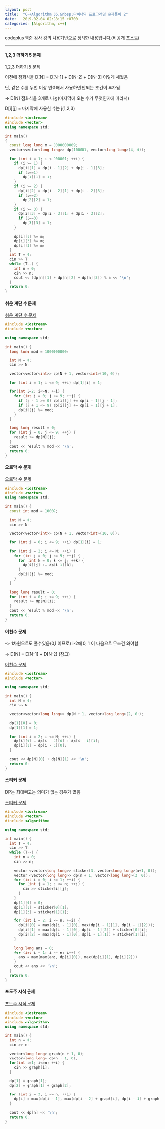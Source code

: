 ```yaml
---
layout: post
title:  "C++Algorithm 16.&nbsp;다이나믹 프로그래밍 문제풀이 2"
date:   2019-02-04 02:18:15 +0700
categories: [Algorithm, c++]
---
```


codeplus 백준 강사 강의 내용기반으로 정리한 내용입니다.(비공개 포스트)

---

#### 1,2,3 더하기 5 문제

[1,2,3 더하기 5 문제](https://www.acmicpc.net/problem/15990)

이전에 점화식을 D[N] = D[N-1] + D[N-2] + D[N-3] 이렇게 세웠음

단, 같은 수를 두번 이상 연속해서 사용하면 안되는 조건이 추가됨

-> D[N] 점화식을 3개로 나눔(마지막에 오는 수가 무엇인지에 따라서)

D[i][j] = 마지막에 사용한 수는 j(1,2,3)

``` cpp
#include <iostream>
#include <vector>
using namespace std;

int main()
{
  const long long m = 1000000009;
  vector<vector<long long>> dp(100001, vector<long long>(4, 0));

  for (int i = 1; i < 100001; ++i) {
    if (i >= 1) {
      dp[i][1] = dp[i - 1][2] + dp[i - 1][3];
      if (i==1)
        dp[1][1] = 1;
    }
    if (i >= 2) {
      dp[i][2] = dp[i - 2][1] + dp[i - 2][3];
      if (i==2)
        dp[2][2] = 1;
    }
    if (i >= 3) {
      dp[i][3] = dp[i - 3][1] + dp[i - 3][2];
      if (i==3)
        dp[3][3] = 1;
    }

    dp[i][1] %= m;
    dp[i][2] %= m;
    dp[i][3] %= m;
  }
  int T = 0;
  cin >> T;
  while (T--) {
    int n = 0;
    cin >> n;
    cout << (dp[n][1] + dp[n][2] + dp[n][3]) % m << '\n';
  }
  return 0;
}
```

#### 쉬운 계단 수 문제

[쉬운 계단 수 문제](https://www.acmicpc.net/problem/10844)

``` cpp
#include <iostream>
#include <vector>

using namespace std;

int main() {
  long long mod = 1000000000;

  int N = 0;
  cin >> N;

  vector<vector<int>> dp(N + 1, vector<int>(10, 0));

  for (int i = 1; i <= 9; ++i) dp[1][i] = 1;

  for(int i=2; i<=N; ++i) {
    for (int j = 0; j <= 9; ++j) {
      if (j - 1 >= 0) dp[i][j] += dp[i - 1][j - 1];
      if (j + 1 <= 9) dp[i][j] += dp[i - 1][j + 1];
      dp[i][j] %= mod;
    }
  }

  long long result = 0;
  for (int j = 0; j <= 9; ++j) {
    result += dp[N][j];
  }
  cout << result % mod << '\n';
  return 0;
}
```

#### 오르막 수 문제

[오르막 수 문제](https://www.acmicpc.net/problem/11057)

``` cpp
#include <iostream>
#include <vector>
using namespace std;

int main() {
  const int mod = 10007;

  int N = 0;
  cin >> N;

  vector<vector<int>> dp(N + 1, vector<int>(10, 0));

  for (int i = 0; i <= 9; ++i) dp[1][i] = 1;

  for (int i = 2; i <= N; ++i) {
    for (int j = 0; j <= 9; ++j) {
      for (int k = 0; k <= j; ++k) {
        dp[i][j] += dp[i-1][k];
      }
      dp[i][j] %= mod;
    }
  }

  long long result = 0;
  for (int i = 0; i <= 9; ++i) {
    result += dp[N][i];
  }
  cout << result % mod << '\n';
  return 0;
}
```

#### 이친수 문제

-> 1차원으로도 풀수있음(0,1 이므로) i-2에 0, 1 이 다음으로 무조건 와야함

-> D[N] = D[N-1] + D[N-2] (참고)

[이친수 문제](https://www.acmicpc.net/problem/2193)

``` cpp
#include <iostream>
#include <vector>

using namespace std;

int main() {
  int N = 0;
  cin >> N;

  vector<vector<long long>> dp(N + 1, vector<long long>(2, 0));

  dp[1][0] = 0;
  dp[1][1] = 1;

  for (int i = 2; i <= N; ++i) {
    dp[i][0] = dp[i - 1][0] + dp[i - 1][1];
    dp[i][1] = dp[i - 1][0];
  }

  cout << dp[N][0] + dp[N][1] << '\n';
  return 0;
}
```

#### 스티커 문제

DP는 최대빼고는 의미가 없는 경우가 많음

[스티커 문제](https://www.acmicpc.net/problem/9465)

``` cpp
#include <iostream>
#include <vector>
#include <algorithm>

using namespace std;

int main() {
  int T = 0;
  cin >> T;
  while (T--) {
    int n = 0;
    cin >> n;

    vector <vector<long long>> sticker(3, vector<long long>(n+1, 0));
    vector <vector<long long>> dp(n + 1, vector<long long>(3, 0));
    for (int i = 0; i <= 1; ++i) {
      for (int j = 1; j <= n; ++j) {
        cin >> sticker[i][j];
      }
    }
    dp[1][0] = 0;
    dp[1][1] = sticker[0][1];
    dp[1][2] = sticker[1][1];

    for (int i = 2; i <= n; ++i) {
      dp[i][0] = max(dp[i - 1][0], max(dp[i - 1][1], dp[i - 1][2]));
      dp[i][1] = max(dp[i - 1][0], dp[i - 1][2]) + sticker[0][i];
      dp[i][2] = max(dp[i - 1][0], dp[i - 1][1]) + sticker[1][i];
    }

    long long ans = 0;
    for (int i = 1; i <= n; i++) {
      ans = max(max(ans, dp[i][0]), max(dp[i][1], dp[i][2]));
    }
    cout << ans << '\n';
  }
  return 0;
}
```

#### 포도주 시식 문제

[포도주 시식 문제](https://www.acmicpc.net/problem/2156)

``` cpp
#include <iostream>
#include <vector>
#include <algorithm>
using namespace std;

int main() {
  int n = 0;
  cin >> n;

  vector<long long> graph(n + 1, 0);
  vector<long long> dp(n + 1, 0);
  for(int i=1; i<=n; ++i) {
    cin >> graph[i];
  }

  dp[1] = graph[1];
  dp[2] = graph[1] + graph[2];

  for (int i = 3; i <= n; ++i) {
    dp[i] = max(dp[i - 1], max(dp[i - 2] + graph[i], dp[i - 3] + graph[i - 1] + graph[i]));
  }

  cout << dp[n] << '\n';
  return 0;
}
```